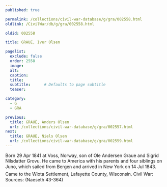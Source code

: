 ```yaml
---
published: true

permalink: /collections/civil-war-database/g/gra/002558.html
oldlink: /CivilWar/db/g/gra/002558.html

oldid: 002558

title: GRAUE, Iver Olsen

pagelist:
  exclude: false
  order: 2558
  image: 
  alt:
  caption:
  title:
  subtitle:      # Defaults to page subtitle
  teaser:

category: 
  - G 
  - GRA

previous:
  title: GRAUE, Anders Olsen
  url: /collections/civil-war-database/g/gra/002557.html  
next:
  title: GRAUE, Niels Olsen
  url: /collections/civil-war-database/g/gra/002559.html   
---
```

Born 29 Apr 1841 at Voss, Norway, son of Ole Andersen Graue and Sigrid Nilsdatter Grovu. He came to America with his parents and four siblings on &#147;Juno&#148;, which sailed from Bergen and arrived in New York on 14 Jul 1843. Came to the Wiota Settlement, Lafayette County, Wisconsin. Civil War: Sources: (Naeseth &#146;43-364)